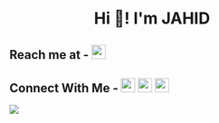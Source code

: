 <h1 align=center>
  Hi 👋! I'm JAHID
</h1>

## Reach me at - [<img src="https://cdn.jsdelivr.net/npm/simple-icons@v4/icons/gmail.svg" width=25>](mailto:jahid6597@gmail.com)

## Connect With Me - <a href="https://www.facebook.com/Jahid6597/"><img src="https://cdn.jsdelivr.net/npm/simple-icons@v4/icons/facebook.svg" width=25></a> <a href="https://www.instagram.com/jahid5151"><img src="https://cdn.jsdelivr.net/npm/simple-icons@v4/icons/instagram.svg" width=25></a> <a href="https://www.linkedin.com/in/jahid-hossain-594285177"><img src="https://cdn.jsdelivr.net/npm/simple-icons@v4/icons/linkedin.svg" width=25></a>

<img src="https://github-readme-stats.vercel.app/api?username=jahid6597&show_icons=true&theme=radical">



<!--
**JAHID6597/JAHID6597** is a ✨ _special_ ✨ repository because its `README.md` (this file) appears on your GitHub profile.

Here are some ideas to get you started:

- 🔭 I’m currently working on ...
- 🌱 I’m currently learning ...
- 👯 I’m looking to collaborate on ...
- 🤔 I’m looking for help with ...
- 💬 Ask me about ...
- 📫 How to reach me: ...
- 😄 Pronouns: ...
- ⚡ Fun fact: ...
-->
